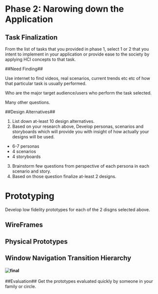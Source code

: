 # Phase 2: Narowing down the Application #

## Task Finalization ##

From the list of tasks that you provided in phase 1, select 1 or 2 that you intent to implement in your application or provide ease to the society by applying HCI concepts to that task. 

##Need Finding##

Use internet to find videos, real scenarios, current trends etc etc of how that particular task is usually performed. 

Who are the major target audience/users who perform the task selected. 

Many other questions. 

##Design Alternatives##

1) List down at-least 10 design alternatives.
2) Based on your research above, Develop personas, scenarios and storyboards which will provide you with insight of how actually your designs will be used.
- 6-7 personas
- 4 scenarios
- 4 storyboards
3) Brainstorm few questions from perspective of each persona in each scenario and story.  
4) Based on those question finalize at-least 2 designs.

# Prototyping #
Develop low fidelity prototypes for each of the 2 disgns selected above. 

## WireFrames ##




## Physical Prototypes ## 




## Window Navigation Transition Hierarchy ##


#### ![final](https://user-images.githubusercontent.com/56068559/88839263-4189d980-d1f4-11ea-8468-7af17d68850b.jpg) ####


##Evaluation##
Get the prototypes evaluated quickly by someone in your family or circle.  
